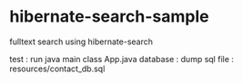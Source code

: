 # hibernate-search-sample
fulltext search using hibernate-search

test :  run java main class App.java
database : dump sql file : resources/contact_db.sql
